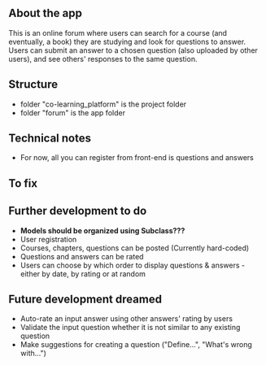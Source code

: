 ## About the app
This is an online forum where users can search for a course (and eventually, a book) they are studying and look for questions to answer.
Users can submit an answer to a chosen question (also uploaded by other users), and see others' responses to the same question.

## Structure
- folder "co-learning_platform" is the project folder
- folder "forum" is the app folder

## Technical notes
- For now, all you can register from front-end is questions and answers

## To fix

## Further development to do
- **Models should be organized using Subclass???**
- User registration
- Courses, chapters, questions can be posted (Currently hard-coded)
- Questions and answers can be rated
- Users can choose by which order to display questions & answers - either by date, by rating or at random

## Future development dreamed
- Auto-rate an input answer using other answers' rating by users
- Validate the input question whether it is not similar to any existing question
- Make suggestions for creating a question ("Define...", "What's wrong with...")

